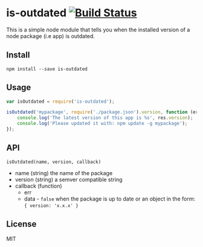 # is-outdated [![Build Status](https://travis-ci.org/rogeriopvl/is-outdated.svg?branch=master)](https://travis-ci.org/rogeriopvl/is-outdated)

This is a simple node module that tells you when the installed version of a node package (i.e app) is outdated.

## Install

    npm install --save is-outdated

## Usage

```javascript
var isOutdated = require('is-outdated');

isOutdated('mypackage', require('./package.json').version, function (err, res) {
    console.log('The latest version of this app is %s', res.version);
    console.log('Please updated it with: npm update -g mypackage');
});
```

## API

`isOutdated(name, version, callback)`

* name (string) the name of the package
* version (string) a semver compatible string
* callback (function)
    * err
    * data - `false` when the package is up to date or an object in the form: `{ version: 'x.x.x' }`

## License

MIT
